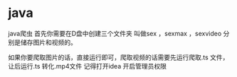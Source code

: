 # java
java爬虫 
首先你需要在D盘中创建三个文件夹 叫做sex ，sexmax ，sexvideo
分别是储存图片和视频的。

如果你要爬取图片的话，直接运行即可，爬取视频的话需要先运行爬取.ts 文件，让后运行.ts 转化.mp4文件
记得打开idea 开启管理员权限
